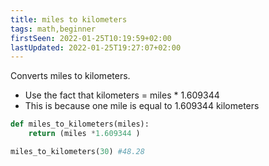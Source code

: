 ```yaml
---
title: miles to kilometers
tags: math,beginner
firstSeen: 2022-01-25T10:19:59+02:00
lastUpdated: 2022-01-25T19:27:07+02:00
---
```


Converts miles to kilometers. 

- Use the fact that kilometers = miles * 1.609344
- This is because one mile is equal to 1.609344 kilometers


```py
def miles_to_kilometers(miles):
    return (miles *1.609344 )
```

```py
miles_to_kilometers(30) #48.28
```

